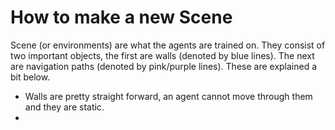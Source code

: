 # How to make a new Scene

Scene (or environments) are what the agents are trained on.  They consist of two important objects, the first are walls
(denoted by blue lines).  The next are navigation paths (denoted by pink/purple lines).  These are explained a bit 
below.

- Walls are pretty straight forward, an agent cannot move through them and they are static.
- 